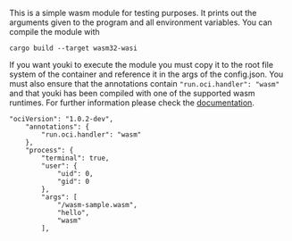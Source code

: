 This is a simple wasm module for testing purposes. It prints out the arguments given to the program and all environment variables. You can compile the module with 

```
cargo build --target wasm32-wasi
```

If you want youki to execute the module you must copy it to the root file system of the container and reference it in the args of the config.json. You must also ensure that the annotations contain `"run.oci.handler": "wasm"` and that youki has been compiled with one of the supported wasm runtimes. For further information please check the [documentation](https://youki-dev.github.io/youki/user/webassembly.html).

```
"ociVersion": "1.0.2-dev",
	"annotations": {
		"run.oci.handler": "wasm"
	},
	"process": {
		"terminal": true,
		"user": {
			"uid": 0,
			"gid": 0
		},
		"args": [
			"/wasm-sample.wasm",
			"hello",
			"wasm"
		],
```
